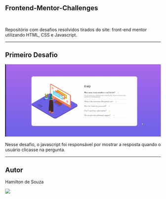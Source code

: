 ## Frontend-Mentor-Challenges

<br>
<p>Repositório com desafios resolvidos tirados do site: front-end mentor utilizando HTML, CSS e Javascript.</p>

<hr>

<h2> Primeiro Desafio </h2>
<img src="./github/accordion-list.gif" alt="demonstração da página web">

<p>Nesse desafio, o javascript foi responsável por mostrar a resposta quando o usuário clicasse na pergunta.</p>

<hr>

<h2> Autor </h2>
<p> Hamilton de Souza </p>
<a href="https://www.linkedin.com/in/hamilton-junior-34451018a/" target="_blank"><img src="https://img.shields.io/badge/Linkedin-blue?style=for-the-badge&logo=Linkedin"></a>
